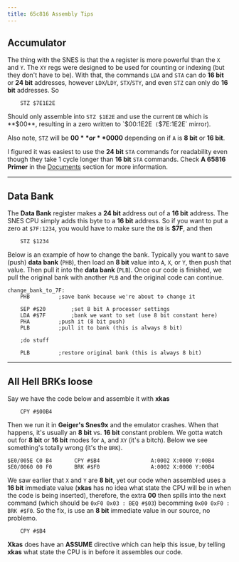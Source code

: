 ```yaml
---
title: 65c816 Assembly Tips
---
```


## Accumulator
The thing with the SNES is that the `A` register is more powerful than the `X` and `Y`. The `XY` regs were designed to be used for counting or indexing (but they don't have to be). With that, the commands `LDA` and `STA` can do **16 bit** or **24 bit** addresses, however `LDX`/`LDY`, `STX`/`STY`, and even `STZ` can only do **16 bit** addresses. So


```
	STZ $7E1E2E
```


Should only assemble into `STZ $1E2E` and use the current `DB` which is **$00**, resulting in a zero written to `$00:1E2E` (`$7E:1E2E` mirror).

Also note, `STZ` will be **$00** or **$0000** depending on if `A` is **8 bit** or **16 bit**.

I figured it was easiest to use the **24 bit** `STA` commands for readability even though they take 1 cycle longer than **16 bit** `STA` commands. Check **A 65816 Primer** in the [Documents](tools_docs_links.html#documents) section for more information.

---

## Data Bank
The **Data Bank** register makes a **24 bit** address out of a **16 bit** address. The SNES CPU simply adds this byte to a **16 bit** address. So if you want to put a zero at `$7F:1234`, you would have to make sure the `DB` is **$7F**, and then

```
	STZ $1234
```


Below is an example of how to change the bank. Typically you want to save (push) **data bank** (`PHB`), then load an **8 bit** value into `A`, `X`, or `Y`, then push that value. Then pull it into the **data bank** (`PLB`). Once our code is finished, we pull the original bank with another `PLB` and the original code can continue.

```
change_bank_to_7F:
	PHB			;save bank because we're about to change it

	SEP #$20		;set 8 bit A processor settings
	LDA #$7F		;bank we want to set (use 8 bit constant here)
	PHA			;push it (8 bit push)
	PLB			;pull it to bank (this is always 8 bit)

	;do stuff

	PLB			;restore original bank (this is always 8 bit)
```

---

## All Hell BRKs loose

Say we have the code below and assemble it with **xkas**

```
	CPY #$00B4
```

Then we run it in **Geiger's Snes9x** and the emulator crashes. When that happens, it's usually an **8 bit** vs. **16 bit** constant problem. We gotta watch out for **8 bit** or **16 bit** modes for `A`, and `XY` (it's a bitch). Below we see something's totally wrong (it's the `BRK`).

```
$E0/005E C0 B4       CPY #$B4                A:0002 X:0000 Y:00B4
$E0/0060 00 F0       BRK #$F0                A:0002 X:0000 Y:00B4
```

We saw earlier that `X` and `Y` are **8 bit**, yet our code when assembled uses a **16 bit** immediate value (**xkas** has no idea what state the CPU will be in when the code is being inserted), therefore, the extra **00** then spills into the next command (which should be `0xF0 0x03 : BEQ #$03`) becomming `0x00 0xF0 : BRK #$F0`. So the fix, is use an **8 bit** immediate value in our source, no problemo.

```
	CPY #$B4
```

**Xkas** does have an **ASSUME** directive which can help this issue, by telling **xkas** what state the CPU is in before it assembles our code.

